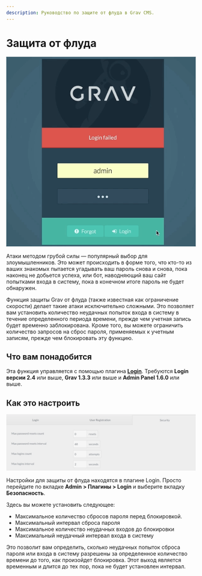 ```yaml
---
description: Руководство по защите от флуда в Grav CMS.
---
```


# Защита от флуда

![](login.gif?classes=shadow)

Атаки методом грубой силы — популярный выбор для злоумышленников. Это может происходить в форме того, что кто-то из ваших знакомых пытается угадывать ваш пароль снова и снова, пока наконец не добьется успеха, или бот, наводняющий ваш сайт попытками входа в систему, пока в конечном итоге пароль не будет обнаружен.

Функция защиты Grav от флуда (также известная как ограничение скорости) делает такие атаки исключительно сложными. Это позволяет вам установить количество неудачных попыток входа в систему в течение определенного периода времени, прежде чем учетная запись будет временно заблокирована. Кроме того, вы можете ограничить количество запросов на сброс пароля, применяемых к учетным записям, прежде чем блокировать эту функцию.

## Что вам понадобится

Эта функция управляется с помощью плагина [**Login**](https://github.com/getgrav/grav-plugin-login). Требуются **Login версии 2.4** или выше, **Grav 1.3.3** или выше и **Admin Panel 1.6.0** или выше.

## Как это настроить

![](2fa_3.jpeg)

Настройки для защиты от флуда находятся в плагине Login. Просто перейдите по вкладке **Admin > Плагины > Login** и выберите вкладку **Безопасность**.

Здесь вы можете установить следующее:

* Максимальное количество сбросов пароля перед блокировкой.
* Максимальный интервал сброса пароля
* Максимальное количество неудачных входов до блокировки
* Максимальный неудачный интервал входа в систему

Это позволит вам определить, сколько неудачных попыток сброса пароля или входа в систему разрешены за определенное количество времени до того, как произойдет блокировка. Этот выход является временным и длится до тех пор, пока не будет установлен интервал.


